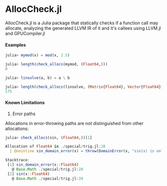 # AllocCheck.jl

<!-- [![Build Status](https://github.com/gbaraldi/AllocCheck.jl/actions/workflows/CI.yml/badge.svg?branch=main)](https://github.com/gbaraldi/AllocCheck.jl/actions/workflows/CI.yml?query=branch%3Amain) -->

AllocCheck.jl is a Julia package that statically checks if a function call may allocate, analyzing the generated LLVM IR of it and it's callees using LLVM.jl and GPUCompiler.jl

#### Examples

```julia
julia> mymod(x) = mod(x, 2.5)

julia> length(check_allocs(mymod, (Float64,)))
0

julia> linsolve(a, b) = a \ b

julia> length(check_allocs(linsolve, (Matrix{Float64}, Vector{Float64})))
175
```

#### Known Limitations

 1. Error paths

   Allocations in error-throwing paths are not distinguished from other allocations:

```julia
julia> check_allocs(sin, (Float64,))[1]

Allocation of Float64 in ./special/trig.jl:28
  | @noinline sin_domain_error(x) = throw(DomainError(x, "sin(x) is only defined for finite x."))

Stacktrace:
 [1] sin_domain_error(x::Float64)
   @ Base.Math ./special/trig.jl:28
 [2] sin(x::Float64)
   @ Base.Math ./special/trig.jl:39
```
